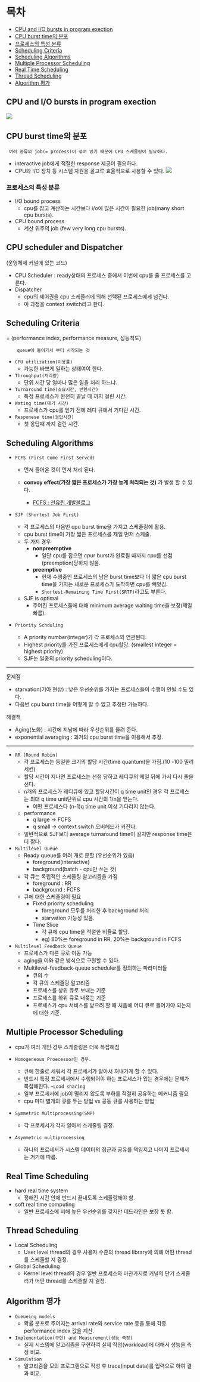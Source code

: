 # 목차
 - [CPU and I/O bursts in program exection](#cpu-and-io-bursts-in-program-exection)
 - [CPU burst time의 분포](#cpu-burst-time의-분포)
 - [프로세스의 특성 분류](#프로세스의-특성-분류)
 - [Scheduling Criteria](#scheduling-criteria)
 - [Scheduling Algorithms](#scheduling-algorithms)
 - [Multiple Processor Scheduling](#multiple-processor-scheduling)
 - [Real Time Scheduling](#real-time-scheduling)
 - [Thread Scheduling](#thread-scheduling)
 - [Algorithm 평가](#algorithm-평가)

## CPU and I/O bursts in program exection
![](/picture/cpu.jpg)
 
## CPU burst time의 분포
     여러 종류의 job(= process)이 섞여 있기 때문에 CPU 스케줄링이 필요하다.
- interactive job에게 적절한 response 제공이 필요하다.
- CPU와 I/O 장치 등 시스템 자원을 골고루 효율적으로 사용할 수 있다.
![](/picture/그래프.jpg)

### 프로세스의 특성 분류
 - I/O bound process
   - cpu를 잡고 계산하는 시간보다 i/o에 많은 시간이 필요한 job(many short cpu bursts).
 - CPU bound process
   - 계산 위주의 job (few very long cpu bursts).           

## CPU scheduler and Dispatcher
(운영체제 커널에 있는 코드)
- CPU Scheduler : ready상태의 프로세스 중에서 이번에 cpu를 줄 프로세스를 고른다.
- Dispatcher
  - cpu의 제어권을 cpu 스케줄러에 의해 선택된 프로세스에게 넘긴다.
  - 이 과정을 context switch라고 한다. 

## Scheduling Criteria
= (performance index, performance measure, 성능척도)
        
        queue에 들어가서 부터 시작되는 것
						
				
- `CPU utilization(이용률)`
    - 가능한 바쁘게 일하는 상태여야 한다.
 - `Throughput(처리량)`
    - 단위 시간 당 얼마나 많은 일을 처리 하느냐.
- `Turnaround time(소요시간, 반환시간)`
  - 특정 프로세스가 완전히 끝날 때 까지 걸린 시간.       
 - `Wating time(대기 시간)`
	-  프로세스가 cpu를 얻기 전에 레디 큐에서 기다린 시간.
 - `Responese time(응답시간)`
	- 첫 응답때 까지 걸린 시간.

## Scheduling Algorithms

 - `FCFS (First Come First Served)`
	 -  먼저 들어온 것이 먼저 처리 된다.
	 - **convoy effect(가장 짧은 프로세스가 가장 늦게 처리되는 것)** 가 발생 할 수 있다.
  
         - [FCFS : 천유린 개발블로그][bloglink]

           [bloglink]: https://taesung1993.tistory.com/94
      
 -  `SJF (Shortest Job First)`
	- 각 프로세스의 다음번 cpu burst time을 가지고 스케줄링에 활용.
	- cpu burst time이 가장 짧은 프로세스를 제일 먼저 스케줄.
	- 두 가지 경우
		 - **nonpreemptive** 
            - 일단 cpu를 잡으면 cpur burst가 완료될 때까지 cpu를 선점(preemption)당하지 않음.
        - **preemptive**
          - 현재 수행중인 프로세스의 남은 burst time보다 더 짧은 cpu burst time을 가지는 새로운 프로세스가 도착하면 cpu를 빼앗김.
          - `Shortest-Remaining Time First(SRTF)`라고도 부른다.
    - SJF is optimal
      - 주어진 프로세스들에 대해 minimum average waiting time을 보장(제일 빠름).
 -  `Priority Schduling`
    - A priority number(integer)가 각 프로세스와 연관된다.
    - Highest priority를 가진 프로세스에게 cpu할당.
      (smallest integer = highest priority)
    - SJF는 일종의 priority scheduling이다.
----
문제점 
- starvation(기아 현상) : 낮은 우선순위를 가지는 프로세스들이 수행이 안될 수도 있다.
- 다음번 cpu burst time을 어떻게 알 수 없고 추정만 가능하다.

해결책
- Aging(노화) : 시간에 지남에 따라 우선순위를 올려 준다.
- exponential averaging : 과거의 cpu burst time을 이용해서 추정.
---- 
-  `RR (Round Robin)`
    - 각 프로세스는 동일한 크기의 할당 시간(time quantum)을 가짐.(10 -100 밀리세컨)
    - 할당 시간이 지나면 프로세스는 선점 당하고 레디큐의 제일 뒤에 가서 다시 줄을 선다.
    - n개의 프로세스가 레디큐에 있고 할당시간이 q time unit인 경우 각 프로세스는 최대 q time unit단위로 cpu 시간의 1/n을 얻는다.
        - 어떤 프로세스다 (n-1)q time unit 이상 기다리지 않는다.
    - performance
        - q large -> FCFS
        - q small -> context switch 오버헤드가 커진다.
    - 일반적으로 SJF보다 average turnaround time이 길지만 response time은 더 짧다.        
-  `Multilevel Queue`
    - Ready queue를 여러 개로 분할 (우선순위가 있음)
        - foreground(interactive)
        - background(batch - cpu만 쓰는 것)
    - 각 큐는 독립적인 스케줄링 알고리즘을 가짐
        - foreground : RR
        - background : FCFS
    - 큐에 대한 스케줄링이 필요
        - Fixed priority scheduling
            - foreground 모두를 처리한 후 background 처리
            - starvation 가능성 있음.
        - Time Slice
            - 각 큐에 cpu time을 적절한 비율로 할당.
            - eg) 80%는 foreground in RR, 20%는 background in FCFS
-  `Multilevel Feedback Queue`
    - 프로세스가 다른 큐로 이동 가능
    - aging을 이와 같은 방식으로 구현할 수 있다.
    - Multilevel-feedback-queue scheduler를 정의하는 파라미터들
        - 큐의 수
        - 각 큐의 스케줄링 알고리즘
        - 프로세스를 상위 큐로 보내는 기준
        - 프로세스를 하위 큐로 내쫒는 기준
        - 프로세스가 cpu 서비스를 받으려 할 때 처음에 어디 큐로 들어가야 되는지에 대한 기준.
 

## Multiple Processor Scheduling
    
 - cpu가 여러 개인 경우 스케줄링은 더욱 복잡해짐
- `Homogeneous Proecessor인 경우.`
     - 큐에 한줄로 세워서 각 프로세서가 알아서 꺼내가게 할 수 있다.
    - 반드시 특정 프로세서에서 수행되어야 하는 프로세스가 있는 경우에는 문제가 복잡해진다.
-`Load sharing`
     - 일부 프로세서에 job이 멸리지 않도록 부하를 적절히 공유하는 메커니즘 필요
    - cpu 마다 별개의 큐를 두는 방법 vs 공동 큐를 사용하는 방법
- `Symmetric Multiprocessing(SMP)`
    - 각 프로세서가 각자 알아서 스케줄링 결정.

- `Asymmetric multiprocessing`
    - 하나의 프로세서가 시스템 데이터의 접근과 공유를 책임지고 나머지 프로세서는 거기에 따름.

## Real Time Scheduling
 - hard real time system
    - 정해진 시간 안에 반드시 끝내도록 스케줄링해야 함.
- soft real time computing
    - 일반 프로세스에 비해 높은 우선순위를 갖지만 데드라인은 보장 못 함.

## Thread Scheduling
- Local Scheduling
    - User level thread의 경우 사용자 수준의 thread library에 의해 어떤 thread를 스케줄할 지 결정.
- Global Scheduling
    - Kernel level thread의 경우 일반 프로세스와 마찬가지로 커널의 단기 스케줄러가 어떤 thread를 스케줄할 지 결정.

## Algorithm 평가
- `Queueing models`
    - 확률 분포로 주어지는 arrival rate와 service rate 등을 통해 각종 performance index 값을 계산.
- `Implementation(구현) and Measurement(성능 측정)`
    - 실제 시스템에 알고리즘을 구현하여 실제 작업(workload)에 대해서 성능을 측정 비교.
- `Simulation`
    - 알고리즘을 모의 프로그램으로 작성 후 trace(input data)를 입력으로 하여 결과 비교.
